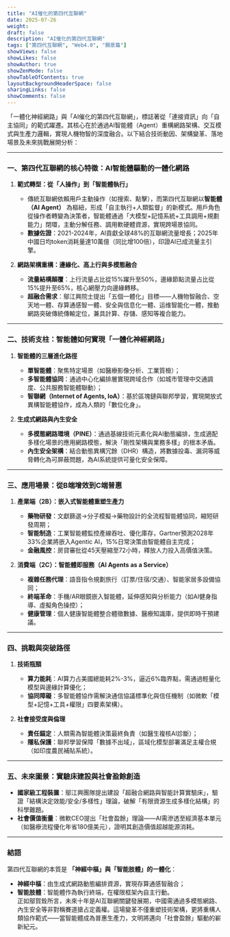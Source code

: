 ```yaml
---
title: "AI催化的第四代互聯網"
date: 2025-07-26
weight: 
draft: false
description: "AI催化的第四代互聯網"
tags: ["第四代互聯網", "Web4.0", "願景篇"]
showViews: false
showLikes: false
showAuthor: true
showZenMode: false
showTableOfContents: true
layoutBackgroundHeaderSpace: false
sharingLinks: false
showComments: false
---
```




「一體化神經網路」與「AI催化的第四代互聯網」，標誌著從「連接資訊」向「自主協同」的範式躍遷。其核心在於通過AI智能體（Agent）重構網路架構、交互模式與生產力邏輯，實現人機物智的深度融合。以下結合技術動因、架構變革、落地場景及未來挑戰展開分析：

---

### 一、**第四代互聯網的核心特徵：AI智能體驅動的一體化網路**
1. **範式轉型：從「人操作」到「智能體執行」**  
   - 傳統互聯網依賴用戶主動操作（如搜索、點擊），而第四代互聯網以**智能體（AI Agent）** 為樞紐，形成「自主執行+人類監督」的新模式。用戶角色從操作者轉變為決策者，智能體通過「大模型+記憶系統+工具調用+規劃能力」閉環，主動分解任務、調用軟硬體資源，實現跨場景協同。
   - **數據佐證**：2021-2024年，AI貢獻全球48%的互聯網流量增長；2025年中國日均token消耗量達10萬億（同比增100倍），印證AI已成流量主引擎。

2. **網路架構重構：邊緣化、高上行與多模態融合**  
   - **流量結構顛覆**：上行流量占比從15%躍升至50%，邊緣節點流量占比從15%提升至65%，核心網壓力向邊緣轉移。
   - **超融合需求**：鄔江興院士提出「五個一體化」目標——人機物智融合、空天地一體、存算通感智一體、安全與信息化一體、运维智能化一體，推動網路突破傳統傳輸定位，兼具計算、存儲、感知等複合能力。

---

### 二、**技術支柱：智能體如何實現「一體化神經網路」**
1. **智能體的三層進化路徑**  
   - **單智能體**：聚焦特定場景（如醫療影像分析、工業質檢）；  
   - **多智能體協同**：通過中心化編排層實現跨域合作（如城市管理中交通調度、公共服務智能體聯動）；  
   - **智聯網（Internet of Agents, IoA）**：基於區塊鏈與聯邦學習，實現開放式異構智能體協作，成為人類的「數位化身」。

2. **生成式網路與內生安全**  
   - **多模態網路環境（PINE）**：通過基線技術元素化與AI動態編排，生成適配多樣化場景的應用網路模態，解決「剛性架構與業務多樣」的根本矛盾。  
   - **內生安全架構**：結合動態異構冗餘（DHR）構造，將數據投毒、漏洞等威脅轉化為可屏蔽問題，為AI系統提供可量化安全保障。

---

### 三、**應用場景：從B端增效到C端普惠**
1. **產業端（2B）：嵌入式智能體重塑生產力**  
   - **藥物研發**：文獻篩選→分子模擬→藥物設計的全流程智能體協同，縮短研發周期；  
   - **智能制造**：工業智能體監控產線吞吐、優化庫存，Gartner預測2028年33%企業將嵌入Agentic AI，15%日常決策由智能體自主完成；  
   - **金融風控**：房貸審批從45天壓縮至72小時，釋放人力投入高價值決策。

2. **消費端（2C）：智能體即服務（AI Agents as a Service）**  
   - **複雜任務代理**：語音指令規劃旅行（訂票/住宿/交通）、智能家居多設備協同；  
   - **終端革命**：手機/AR眼鏡嵌入智能體，延伸感知與分析能力（如AI健身指導、虛擬角色操控）；  
   - **健康管理**：個人健康智能體整合體徵數據、醫療知識庫，提供即時干預建議。

---

### 四、**挑戰與突破路徑**
1. **技術瓶頸**  
   - **算力能耗**：AI算力占美國總能耗2%-3%，逼近6%臨界點，需通過輕量化模型與邊緣計算優化；  
   - **協同障礙**：多智能體協作需解決通信協議標準化與信任機制（如微軟「模型+記憶+工具+權限」四要素架構）。

2. **社會接受度與倫理**  
   - **責任錨定**：人類需為智能體決策最終負責（如醫生複核AI診斷）；  
   - **隱私保護**：聯邦學習保障「數據不出域」，區域化模型部署滿足主權合規（如印度農民補貼系統）。

---

### 五、**未來圖景：實驗床建設與社會盈餘創造**
- **國家級工程裝置**：鄔江興團隊提出建設「超融合網路與智能計算實驗床」，驗證「結構決定效能/安全/多樣性」理論，破解「有限資源生成多樣化結構」的科學難題。  
- **社會價值衡量**：微軟CEO提出「社會盈餘」理論——AI需滲透至經濟基本單元（如醫療流程優化年省180億美元），證明其創造價值超越能源消耗。

---

### 結語
第四代互聯網的本質是 **「神經中樞」與「智能肢體」的一體化**：  
- **神經中樞**：由生成式網路動態編排資源，實現存算通感智融合；  
- **智能肢體**：智能體作為執行終端，在權限框架內自主行動。  
正如鄔賀銓所言，未來十年是AI互聯網關鍵發展期，中國需通過多模態網路、內生安全等非對稱賽道搶占定義權。這場變革不僅重塑技術架構，更將重構人類協作範式——當智能體成為普惠生產力，文明將邁向「社會盈餘」驅動的嶄新紀元。